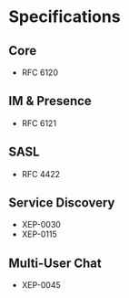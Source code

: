 Specifications
==============

Core
----

* RFC 6120

IM & Presence
-------------

* RFC 6121

SASL
----

* RFC 4422

Service Discovery
-----------------

* XEP-0030
* XEP-0115

Multi-User Chat
---------------

* XEP-0045
